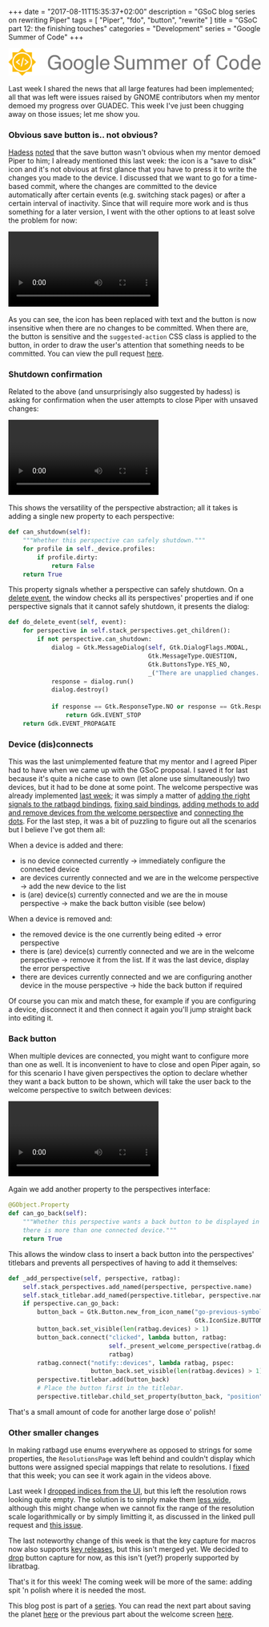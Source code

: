 +++
date = "2017-08-11T15:35:37+02:00"
description = "GSoC blog series on rewriting Piper"
tags = [ "Piper", "fdo", "button", "rewrite" ]
title = "GSoC part 12: the finishing touches"
categories = "Development"
series = "Google Summer of Code"
+++

![GSoC logo horizontal](/img/blog/gsoc-part-1/GSoC-logo-horizontal.svg)

Last week I shared the news that all large features had been implemented; all
that was left were issues raised by GNOME contributors when my mentor demoed my
progress over GUADEC. This week I've just been chugging away on those issues;
let me show you.

### Obvious save button is.. not obvious?

[Hadess](http://www.hadess.net/)
[noted](https://github.com/libratbag/piper/issues/69) that the save button
wasn't obvious when my mentor demoed Piper to him; I already mentioned this last
week: the icon is a <q>save to disk</q> icon and it's not obvious at first
glance that you have to press it to write the changes you made to the device. I
discussed that we want to go for a time-based commit, where the changes are
committed to the device automatically after certain events (e.g. switching stack
pages) or after a certain interval of inactivity. Since that will require more
work and is thus something for a later version, I went with the other options to
at least solve the problem for now:

<video controls>
  <source src="/img/blog/gsoc-part-12/commit.webm" type="video/webm">
Your browser does not support the video tag.
</video>

As you can see, the icon has been replaced with text and the button is now
insensitive when there are no changes to be committed. When there are, the
button is sensitive and the `suggested-action` CSS class is applied to the
button, in order to draw the user's attention that something needs to be
committed. You can view the pull request
[here](https://github.com/libratbag/piper/pull/101).

### Shutdown confirmation

Related to the above (and unsurprisingly also suggested by hadess) is asking for
confirmation when the user attempts to close Piper with unsaved changes:

<video controls>
  <source src="/img/blog/gsoc-part-12/shutdown.webm" type="video/webm">
Your browser does not support the video tag.
</video>

This shows the versatility of the perspective abstraction; all it takes is
adding a single new property to each perspective:

```python
def can_shutdown(self):
    """Whether this perspective can safely shutdown."""
    for profile in self._device.profiles:
        if profile.dirty:
            return False
    return True
```

This property signals whether a perspective can safely shutdown. On a [delete
event](https://lazka.github.io/pgi-docs/Gtk-3.0/classes/Widget.html#Gtk.Widget.signals.delete_event),
the window checks all its perspectives' properties and if one perspective
signals that it cannot safely shutdown, it presents the dialog:

```python
def do_delete_event(self, event):
    for perspective in self.stack_perspectives.get_children():
        if not perspective.can_shutdown:
            dialog = Gtk.MessageDialog(self, Gtk.DialogFlags.MODAL,
                                       Gtk.MessageType.QUESTION,
                                       Gtk.ButtonsType.YES_NO,
                                       _("There are unapplied changes. Are you sure you want to quit?"))
            response = dialog.run()
            dialog.destroy()

            if response == Gtk.ResponseType.NO or response == Gtk.ResponseType.DELETE_EVENT:
                return Gdk.EVENT_STOP
    return Gdk.EVENT_PROPAGATE
```

### Device (dis)connects

This was the last unimplemented feature that my mentor and I agreed Piper had to
have when we came up with the GSoC proposal. I saved it for last because it's
quite a niche case to own (let alone use simultaneously) two devices, but it had
to be done at some point. The welcome perspective was already implemented [last
week](/blog/gsoc-part-11#perspectives); it was simply a matter of [adding the
right signals to the ratbagd
bindings](https://github.com/libratbag/piper/pull/97/commits/0b27bf912f66f4c92f18cb70b1f2369aa35da648),
[fixing said
bindings](https://github.com/libratbag/piper/pull/97/commits/84a50882d11526a29a27c0915fd27bb23542cc2f),
[adding methods to add and remove devices from the welcome
perspective](https://github.com/libratbag/piper/pull/97/commits/d93a3ba570cc8fc6d7c4dd1f6bb575524545b804)
and [connecting the
dots](https://github.com/libratbag/piper/pull/97/commits/062f881951b6812242a7e2a34fae417f73fe30b0).
For the last step, it was a bit of puzzling to figure out all the scenarios but
I believe I've got them all:

When a device is added and there:

* is no device connected currently → immediately configure the connected device
* are devices currently connected and we are in the welcome perspective → add
  the new device to the list
* is (are) device(s) currently connected and we are the in mouse perspective →
  make the back button visible (see below)

When a device is removed and:

* the removed device is the one currently being edited → error perspective
* there is (are) device(s) currently connected and we are in the welcome
  perspective → remove it from the list. If it was the last device, display the
  error perspective
* there are devices currently connected and we are configuring another device in
  the mouse perspective → hide the back button if required

Of course you can mix and match these, for example if you are configuring a
device, disconnect it and then connect it again you'll jump straight back into
editing it.

### Back button

When multiple devices are connected, you might want to configure more than
one as well. It is inconvenient to have to close and open Piper again, so for
this scenario I have given perspectives the option to declare whether they want
a back button to be shown, which will take the user back to the welcome
perspective to switch between devices:

<video controls>
  <source src="/img/blog/gsoc-part-12/back.webm" type="video/webm">
Your browser does not support the video tag.
</video>

Again we add another property to the perspectives interface:

```python
@GObject.Property
def can_go_back(self):
    """Whether this perspective wants a back button to be displayed in case
    there is more than one connected device."""
    return True
```

This allows the window class to insert a back button into the perspectives'
titlebars and prevents all perspectives of having to add it themselves:

```python
def _add_perspective(self, perspective, ratbag):
    self.stack_perspectives.add_named(perspective, perspective.name)
    self.stack_titlebar.add_named(perspective.titlebar, perspective.name)
    if perspective.can_go_back:
        button_back = Gtk.Button.new_from_icon_name("go-previous-symbolic",
                                                    Gtk.IconSize.BUTTON)
        button_back.set_visible(len(ratbag.devices) > 1)
        button_back.connect("clicked", lambda button, ratbag:
                            self._present_welcome_perspective(ratbag.devices),
                            ratbag)
        ratbag.connect("notify::devices", lambda ratbag, pspec:
                       button_back.set_visible(len(ratbag.devices) > 1))
        perspective.titlebar.add(button_back)
        # Place the button first in the titlebar.
        perspective.titlebar.child_set_property(button_back, "position", 0)
```

That's a small amount of code for another large dose o' polish!

### Other smaller changes

In making ratbagd use enums everywhere as opposed to strings for some
properties, the `ResolutionsPage` was left behind and couldn't display which
buttons were assigned special mappings that relate to resolutions. I
[fixed](https://github.com/libratbag/piper/pull/95) that this week; you can see
it work again in the videos above.

Last week I [dropped indices from the UI](/blog/gsoc-part-11#GUADEC-issues), but
this left the resolution rows looking quite empty. The solution is to simply
make them [less wide](https://github.com/libratbag/piper/pull/94), although this
might change when we cannot fix the range of the resolution scale
logarithmically or by simply limitting it, as discussed in the linked pull
request and [this issue](https://github.com/libratbag/piper/issues/68).

The last noteworthy change of this week is that the key capture for macros now
also supports [key releases](https://github.com/libratbag/piper/pull/106), but
this isn't merged yet. We decided to
[drop](https://github.com/libratbag/piper/issues/62) button capture for now, as
this isn't (yet?) properly supported by libratbag.

That's it for this week! The coming week will be more of the same: adding spit
'n polish where it is needed the most.

This blog post is part of a [series](/series/google-summer-of-code/). You can read the next part about saving the
planet [here](/blog/gsoc-part-13) or the previous part about the welcome screen
[here](/blog/gsoc-part-11).
